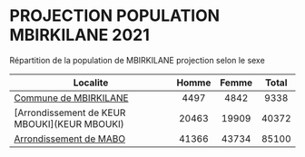 # PROJECTION POPULATION MBIRKILANE 2021
	
Répartition de la population de MBIRKILANE projection selon le sexe
	
| Localite  | Homme | Femme | Total |
| --------- |:-----:|:-----:|:-----:|
| [Commune de MBIRKILANE](MBIRKILANE) | 4497 | 4842 | 9338 |
| [Arrondissement de KEUR MBOUKI](KEUR MBOUKI) | 20463 | 19909 | 40372 |
| [Arrondissement de MABO](MABO) | 41366 | 43734 | 85100 |

